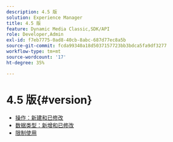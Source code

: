 ```yaml
---
description: 4.5 版
solution: Experience Manager
title: 4.5 版
feature: Dynamic Media Classic,SDK/API
role: Developer,Admin
exl-id: f7eb7775-0ad8-40cb-8abc-687d77ec8a5b
source-git-commit: fcda99340a18d5037157723bb3bdca5fa9df3277
workflow-type: tm+mt
source-wordcount: '17'
ht-degree: 35%

---
```


# 4.5 版{#version}

* [操作：新建和已修改](r-4-5-operations.md)
* [数据类型：新增和已修改](r-4-5-types.md)
* [限制使用](r-restricted-use.md)
